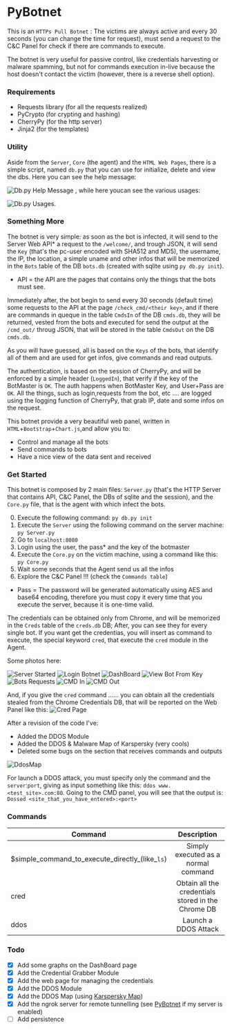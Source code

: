 # PyBotnet

This is an `HTTPs Pull Botnet` :
The victims are always active and every 30 seconds (you can change the time for request), must send a request to the C&C Panel for check if there are commands to execute.

The botnet is very useful for passive control, like credentials harvesting or malware spamming, but not for commands execution in-live because the host doesn't contact the victim (however, there is a reverse shell option).

### Requirements

- Requests library (for all the requests realized)
- PyCrypto (for crypting and hashing)
- CherryPy (for the http server)
- Jinja2 (for the templates)

### Utility

Aside from the `Server`, `Core` (the agent) and the `HTML Web Pages`, there is a simple script, named `db.py` that you can use for initialize, delete and view the dbs.
Here you can see the help message: 

![Db.py Help Message](https://github.com/Mik317/PyBotnet/blob/master/doc/dbhelp.png)
, while here youcan see the various usages:

![Db.py Usages](https://github.com/Mik317/PyBotnet/blob/master/doc/dbopt.png).

### Something More

The botnet is very simple: as soon as the bot is infected, it will send to the Server Web API* a request to the `/welcome/`, and trough JSON, it will send the `Key` (that's the pc-user encoded with SHA512 and MD5), the username, the IP, the location, a simple uname and other infos that will be memorized in the `Bots` table of the DB `bots.db` (created with sqlite using `py db.py init`).

* API = the API are the pages that contains only the things that the bots must see.

Immediately after, the bot begin to send every 30 seconds (default time) some requests to the API at the page `/check_cmd/<their key>`, and if there are commands in queque in the table `CmdsIn` of the DB `cmds.db`, they will be returned, vested from the bots and executed for send the output at the `/cmd_out/` throug JSON, that will be stored in the table `CmdsOut` on the DB `cmds.db`.

As you will have guessed, all is based on the `Keys` of the bots, that identify all of them and are used for get infos, give commands and read outputs.

The authentication, is based on the session of CherryPy, and will be enforced by a simple header (`LoggedIn`), that verify if the key of the BotMaster is `OK`. The auth happens when BotMaster Key, and User+Pass are `OK`.
All the things, such as login,requests from the bot, etc .... are logged using the logging function of CherryPy, that grab IP, date and some infos on the request.

This botnet provide a very beautiful web panel, written in `HTML`+`Bootstrap`+`Chart.js`,and allow you to:
- Control and manage all the bots 
- Send commands to bots
- Have a nice view of the data sent and received

### Get Started

This botnet is composed by 2 main files: `Server.py` (that's the HTTP Server that contains API, C&C Panel, the DBs of sqlite and the session), and the `Core.py` file, that is the agent with which infect the bots.

0. Execute the following command: `py db.py init`
1. Execute the `Server` using the following command on the server machine: `py Server.py`
2. Go to `localhost:8080`
3. Login using the user, the pass* and the key of the botmaster
4. Execute the `Core.py` on the victim machine, using a command like this: `py Core.py`
5. Wait some seconds that the Agent send us all the infos
6. Explore the C&C Panel !!! (check the `Commands table`)

* Pass = The password will be generated automatically using AES and base64 encoding, therefore you must copy it every time that you execute the server, because it is one-time valid.

The credentials can be obtained only from Chrome, and will be memorized in the `Creds` table of the `creds.db` DB; After, you can see they for every single bot. If you want get the credentias, you will insert as command to execute, the special keyword `cred`, that execute the `cred` module in the Agent.

Some photos here:

![Server Started](https://github.com/Mik317/PyBotnet/blob/master/doc/startserver.png)
![Login Botnet](https://github.com/Mik317/PyBotnet/blob/master/doc/login.png)
![DashBoard](https://github.com/Mik317/PyBotnet/blob/master/doc/dashboard.png)
![View Bot From Key](https://github.com/Mik317/PyBotnet/blob/master/doc/view.png)
![Bots Requests](https://github.com/Mik317/PyBotnet/blob/master/doc/botrequests.png)
![CMD In](https://github.com/Mik317/PyBotnet/blob/master/doc/cmdin.png)
![CMD Out](https://github.com/Mik317/PyBotnet/blob/master/doc/cdmout.png)

And, if you give the `cred` command ...... you can obtain all the credentials stealed from the Chrome Credentials DB, that will be reported on the Web Panel like this:
![Cred Page](https://github.com/Mik317/PyBotnet/blob/master/doc/cred.png)

After a revision of the code I've:
- Added the DDOS Module
- Added the DDOS & Malware Map of Karspersky (very cools)
- Deleted some bugs on the section that receives commands and outputs

![DdosMap](https://github.com/Mik317/PyBotnet/blob/master/doc/karsp.png)

For launch a DDOS attack, you must specify only the command and the `server`:`port`, giving as input something like this:
`ddos www.<test_site>.com:80`.
Going to the CMD panel, you will see that the output is: `Dossed <site_that_you_have_entered>:<port>`


### Commands

| Command       | Description   |     
| ------------- |:-------------:|
| $simple_command_to_execute_directly_(like_`ls`)      | Simply executed as a normal command |
| cred      | Obtain all the credentials stored in the Chrome DB      |
| ddos | Launch a DDOS Attack      |

### Todo
- [x] Add some graphs on the DashBoard page
- [x] Add the Credential Grabber Module
- [x] Add the web page for managing the credentials
- [x] Add the DDOS Module
- [x] Add the DDOS Map (using [Karspersky Map](https://cybermap.kaspersky.com/))
- [x] Add the ngrok server for remote tunnelling (see [PyBotnet](https://f9ffec05.ngrok.io/) if my server is enabled)
- [ ] Add persistence
